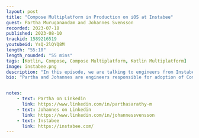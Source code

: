 ```yaml
---
layout: post
title: "Compose Multiplatform in Production on iOS at Instabee"
guest: Partha Muruganandam and Johannes Svensson  
recorded: 2023-07-18
published: 2023-08-10
trackid: 1589216519
youtubeid: YsQ-2lQYQ8M
length: "55:10"
length_rounded: "55 mins"
tags: [Kotlin, Compose, Compose Multiplatform, Kotlin Multiplatform]
image: instabee.png
description: "In this episode, we are talking to engineers from Instabee who use Compose Multiplatform in Production."
bio: "Partha and Johannes are engineers responsible for adoption of Compose Multiplatform at Instabee."


notes:
    - text: Partha on Linkedin 
      link: https://www.linkedin.com/in/parthasarathy-m
    - text: Johannes on Linkedin
      link: https://www.linkedin.com/in/johannessvensson
    - text: Instabee
      link: https://instabee.com/
---
```


